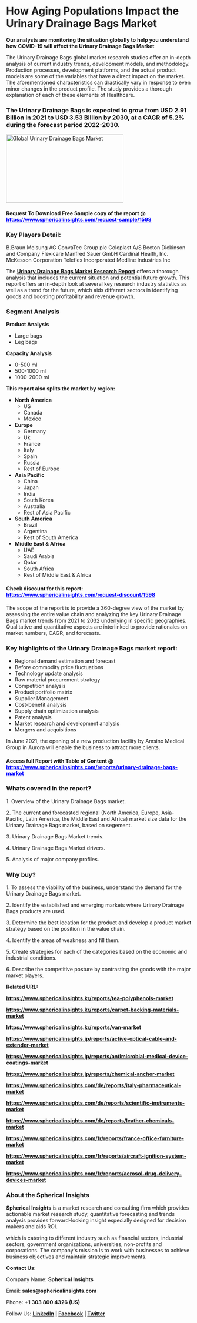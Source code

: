 <p>&nbsp;</p>
<h1><strong>How Aging Populations Impact the Urinary Drainage Bags Market</strong></h1>
<p><strong>Our analysts are monitoring the situation globally to help you understand how COVID-19 will affect the Urinary Drainage Bags Market</strong></p>
<p>The Urinary Drainage Bags global market research studies offer an in-depth analysis of current industry trends, development models, and methodology. Production processes, development platforms, and the actual product models are some of the variables that have a direct impact on the market. The aforementioned characteristics can drastically vary in response to even minor changes in the product profile. The study provides a thorough explanation of each of these elements of Healthcare.</p>
<h3>The Urinary Drainage Bags is expected to grow from USD 2.91 Billion in 2021 to USD 3.53 Billion by 2030, at a CAGR of 5.2% during the forecast period 2022-2030.</h3>
<p><img src="https://www.sphericalinsights.com/images/rd/urinary.png" alt="Global Urinary Drainage Bags Market" width="319" height="186" /></p>
<h4>Request To Download Free Sample copy of the report  @<span style="color: #0000ff;"><a style="color: #0000ff;" href="%20https://www.sphericalinsights.com/request-sample/1598" target="_blank"> https://www.sphericalinsights.com/request-sample/1598</a></span></h4>
<h3><strong>Key Players Detail:</strong></h3>
<p>B.Braun Melsung AG ConvaTec Group plc Coloplast A/S Becton Dickinson and Company Flexicare Manfred Sauer GmbH Cardinal Health, Inc. McKesson Corporation Teleflex Incorporated Medline Industries Inc</p>
<p>The <strong><a href=" https://www.sphericalinsights.com/reports/urinary-drainage-bags-market" target="_blank">Urinary Drainage Bags Market Research Report</a></strong> offers a thorough analysis that includes the current situation and potential future growth. This report offers an in-depth look at several key research industry statistics as well as a trend for the future, which aids different sectors in identifying goods and boosting profitability and revenue growth.</p>
<h3><strong>Segment Analysis </strong></h3>
<p><strong>Product Analysis</strong></p>
<ul>
<li>Large bags</li>
<li>Leg bags</li>
</ul>
<p><strong>Capacity Analysis</strong></p>
<ul>
<li>0-500 ml</li>
<li>500-1000 ml</li>
<li>1000-2000 ml</li>
</ul>
<p><strong>This report also splits the market by region:</strong></p>
<ul>
<li><strong>North America</strong>
<ul>
<li>US</li>
<li>Canada</li>
<li>Mexico</li>
</ul>
</li>
<li><strong>Europe</strong>
<ul>
<li>Germany</li>
<li>Uk</li>
<li>France</li>
<li>Italy</li>
<li>Spain</li>
<li>Russia</li>
<li>Rest of Europe</li>
</ul>
</li>
<li><strong>Asia Pacific</strong>
<ul>
<li>China</li>
<li>Japan</li>
<li>India</li>
<li>South Korea</li>
<li>Australia</li>
<li>Rest of Asia Pacific</li>
</ul>
</li>
<li><strong>South America</strong>
<ul>
<li>Brazil</li>
<li>Argentina</li>
<li>Rest of South America</li>
</ul>
</li>
<li><strong>Middle East &amp; Africa</strong>
<ul>
<li>UAE</li>
<li>Saudi Arabia</li>
<li>Qatar</li>
<li>South Africa</li>
<li>Rest of Middle East &amp; Africa</li>
</ul>
</li>
</ul>
<h4>Check discount for this report: <span style="color: #0000ff;"><a style="color: #0000ff;" href="https://www.sphericalinsights.com/request-discount/1598" target="_blank">https://www.sphericalinsights.com/request-discount/1598</a></span></h4>
<p>The scope of the report is to provide a 360-degree view of the market by assessing the entire value chain and analyzing the key Urinary Drainage Bags market trends from 2021 to 2032 underlying in specific geographies. Qualitative and quantitative aspects are interlinked to provide rationales on market numbers, CAGR, and forecasts.</p>
<h3><strong>Key highlights of the Urinary Drainage Bags market report:</strong></h3>
<ul>
<li>Regional demand estimation and forecast</li>
<li>Before commodity price fluctuations</li>
<li>Technology update analysis</li>
<li>Raw material procurement strategy</li>
<li>Competition analysis</li>
<li>Product portfolio matrix</li>
<li>Supplier Management</li>
<li>Cost-benefit analysis</li>
<li>Supply chain optimization analysis</li>
<li>Patent analysis</li>
<li>Market research and development analysis</li>
<li>Mergers and acquisitions</li>
</ul>
<p>In June 2021, the opening of a new production facility by Amsino Medical Group in Aurora will enable the business to attract more clients.</p>
<h4>Access full Report with Table of Content @<span style="color: #0000ff;"><a style="color: #0000ff;" href="%20https://www.sphericalinsights.com/reports/urinary-drainage-bags-market" target="_blank"> https://www.sphericalinsights.com/reports/urinary-drainage-bags-market</a></span></h4>
<h3><strong>Whats covered in the report?</strong></h3>
<p>1. Overview of the Urinary Drainage Bags market.</p>
<p>2. The current and forecasted regional (North America, Europe, Asia-Pacific, Latin America, the Middle East and Africa) market size data for the Urinary Drainage Bags market, based on segement.</p>
<p>3. Urinary Drainage Bags Market trends.</p>
<p>4. Urinary Drainage Bags Market drivers.</p>
<p>5. Analysis of major company profiles.</p>
<h3><strong>Why buy?</strong></h3>
<p>1. To assess the viability of the business, understand the demand for the Urinary Drainage Bags market.</p>
<p>2. Identify the established and emerging markets where Urinary Drainage Bags products are used.</p>
<p>3. Determine the best location for the product and develop a product market strategy based on the position in the value chain.</p>
<p>4. Identify the areas of weakness and fill them.</p>
<p>5. Create strategies for each of the categories based on the economic and industrial conditions.</p>
<p>6. Describe the competitive posture by contrasting the goods with the major market players.</p>
<p><strong>Related URL:</strong></p>
<p><strong><a href="https://www.sphericalinsights.kr/reports/tea-polyphenols-markethttps://www.sphericalinsights.kr/reports/carpet-backing-materials-markethttps://www.sphericalinsights.kr/reports/van-market">https://www.sphericalinsights.kr/reports/tea-polyphenols-market</a></strong></p>
<p><strong><a href="https://www.sphericalinsights.kr/reports/tea-polyphenols-markethttps://www.sphericalinsights.kr/reports/carpet-backing-materials-markethttps://www.sphericalinsights.kr/reports/van-market">https://www.sphericalinsights.kr/reports/carpet-backing-materials-market</a></strong></p>
<p><strong><a href="https://www.sphericalinsights.kr/reports/tea-polyphenols-markethttps://www.sphericalinsights.kr/reports/carpet-backing-materials-markethttps://www.sphericalinsights.kr/reports/van-market">https://www.sphericalinsights.kr/reports/van-market</a></strong></p>
<p><strong><a href="https://www.sphericalinsights.jp/reports/active-optical-cable-and-extender-markethttps://www.sphericalinsights.jp/reports/antimicrobial-medical-device-coatings-markethttps://www.sphericalinsights.jp/reports/chemical-anchor-market">https://www.sphericalinsights.jp/reports/active-optical-cable-and-extender-market</a></strong></p>
<p><strong><a href="https://www.sphericalinsights.jp/reports/active-optical-cable-and-extender-markethttps://www.sphericalinsights.jp/reports/antimicrobial-medical-device-coatings-markethttps://www.sphericalinsights.jp/reports/chemical-anchor-market">https://www.sphericalinsights.jp/reports/antimicrobial-medical-device-coatings-market</a></strong></p>
<p><strong><a href="https://www.sphericalinsights.jp/reports/active-optical-cable-and-extender-markethttps://www.sphericalinsights.jp/reports/antimicrobial-medical-device-coatings-markethttps://www.sphericalinsights.jp/reports/chemical-anchor-market">https://www.sphericalinsights.jp/reports/chemical-anchor-market</a></strong></p>
<p><strong><a href="https://www.sphericalinsights.com/de/reports/italy-pharmaceutical-markethttps://www.sphericalinsights.com/de/reports/scientific-instruments-markethttps://www.sphericalinsights.com/de/reports/leather-chemicals-market">https://www.sphericalinsights.com/de/reports/italy-pharmaceutical-market</a></strong></p>
<p><strong><a href="https://www.sphericalinsights.com/de/reports/italy-pharmaceutical-markethttps://www.sphericalinsights.com/de/reports/scientific-instruments-markethttps://www.sphericalinsights.com/de/reports/leather-chemicals-market">https://www.sphericalinsights.com/de/reports/scientific-instruments-market</a></strong></p>
<p><strong><a href="https://www.sphericalinsights.com/de/reports/italy-pharmaceutical-markethttps://www.sphericalinsights.com/de/reports/scientific-instruments-markethttps://www.sphericalinsights.com/de/reports/leather-chemicals-market">https://www.sphericalinsights.com/de/reports/leather-chemicals-market</a></strong></p>
<p><strong><a href="https://www.sphericalinsights.com/fr/reports/france-office-furniture-markethttps://www.sphericalinsights.com/fr/reports/aircraft-ignition-system-markethttps://www.sphericalinsights.com/fr/reports/aerosol-drug-delivery-devices-market">https://www.sphericalinsights.com/fr/reports/france-office-furniture-market</a></strong></p>
<p><strong><a href="https://www.sphericalinsights.com/fr/reports/france-office-furniture-markethttps://www.sphericalinsights.com/fr/reports/aircraft-ignition-system-markethttps://www.sphericalinsights.com/fr/reports/aerosol-drug-delivery-devices-market">https://www.sphericalinsights.com/fr/reports/aircraft-ignition-system-market</a></strong></p>
<p><strong><a href="https://www.sphericalinsights.com/fr/reports/france-office-furniture-markethttps://www.sphericalinsights.com/fr/reports/aircraft-ignition-system-markethttps://www.sphericalinsights.com/fr/reports/aerosol-drug-delivery-devices-market">https://www.sphericalinsights.com/fr/reports/aerosol-drug-delivery-devices-market</a></strong></p>
<h3><strong>About the Spherical Insights</strong></h3>
<p><strong>Spherical Insights</strong> is a market research and consulting firm which provides actionable market research study, quantitative forecasting and trends analysis provides forward-looking insight especially designed for decision makers and aids ROI.</p>
<p>which is catering to different industry such as financial sectors, industrial sectors, government organizations, universities, non-profits and corporations. The company's mission is to work with businesses to achieve business objectives and maintain strategic improvements.</p>
<p><strong>Contact Us:</strong></p>
<p>Company Name: <strong>Spherical Insights</strong></p>
<p>Email: <strong>sales@sphericalinsights.com</strong></p>
<p>Phone: <strong>+1 303 800 4326 (US)</strong></p>
<p>Follow Us: <strong><a href="https://www.linkedin.com/company/spherical-insight/"><u>LinkedIn</u></a> | <a href="https://www.facebook.com/sphericalinsights33"><u>Facebook</u></a> | <a href="https://twitter.com/SInsights_US"><u>Twitter</u></a></strong></p>

